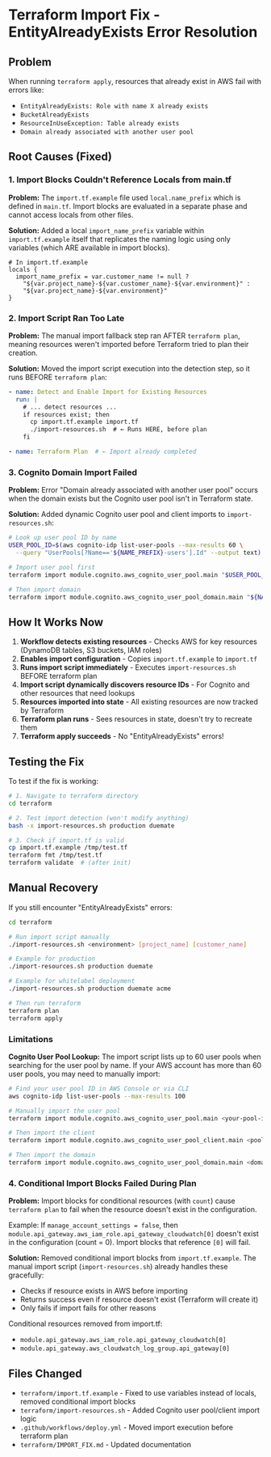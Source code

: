 # Terraform Import Fix - EntityAlreadyExists Error Resolution

## Problem
When running `terraform apply`, resources that already exist in AWS fail with errors like:
- `EntityAlreadyExists: Role with name X already exists`
- `BucketAlreadyExists`
- `ResourceInUseException: Table already exists`
- `Domain already associated with another user pool`

## Root Causes (Fixed)

### 1. Import Blocks Couldn't Reference Locals from main.tf
**Problem:** The `import.tf.example` file used `local.name_prefix` which is defined in `main.tf`. Import blocks are evaluated in a separate phase and cannot access locals from other files.

**Solution:** Added a local `import_name_prefix` variable within `import.tf.example` itself that replicates the naming logic using only variables (which ARE available in import blocks).

```hcl
# In import.tf.example
locals {
  import_name_prefix = var.customer_name != null ? 
    "${var.project_name}-${var.customer_name}-${var.environment}" : 
    "${var.project_name}-${var.environment}"
}
```

### 2. Import Script Ran Too Late
**Problem:** The manual import fallback step ran AFTER `terraform plan`, meaning resources weren't imported before Terraform tried to plan their creation.

**Solution:** Moved the import script execution into the detection step, so it runs BEFORE `terraform plan`:
```yaml
- name: Detect and Enable Import for Existing Resources
  run: |
    # ... detect resources ...
    if resources exist; then
      cp import.tf.example import.tf
      ./import-resources.sh  # ← Runs HERE, before plan
    fi

- name: Terraform Plan  # ← Import already completed
```

### 3. Cognito Domain Import Failed
**Problem:** Error "Domain already associated with another user pool" occurs when the domain exists but the Cognito user pool isn't in Terraform state.

**Solution:** Added dynamic Cognito user pool and client imports to `import-resources.sh`:
```bash
# Look up user pool ID by name
USER_POOL_ID=$(aws cognito-idp list-user-pools --max-results 60 \
  --query "UserPools[?Name=='${NAME_PREFIX}-users'].Id" --output text)

# Import user pool first
terraform import module.cognito.aws_cognito_user_pool.main "$USER_POOL_ID"

# Then import domain
terraform import module.cognito.aws_cognito_user_pool_domain.main "${NAME_PREFIX}-users"
```

## How It Works Now

1. **Workflow detects existing resources** - Checks AWS for key resources (DynamoDB tables, S3 buckets, IAM roles)
2. **Enables import configuration** - Copies `import.tf.example` to `import.tf`
3. **Runs import script immediately** - Executes `import-resources.sh` BEFORE terraform plan
4. **Import script dynamically discovers resource IDs** - For Cognito and other resources that need lookups
5. **Resources imported into state** - All existing resources are now tracked by Terraform
6. **Terraform plan runs** - Sees resources in state, doesn't try to recreate them
7. **Terraform apply succeeds** - No "EntityAlreadyExists" errors!

## Testing the Fix

To test if the fix is working:

```bash
# 1. Navigate to terraform directory
cd terraform

# 2. Test import detection (won't modify anything)
bash -x import-resources.sh production duemate

# 3. Check if import.tf is valid
cp import.tf.example /tmp/test.tf
terraform fmt /tmp/test.tf
terraform validate  # (after init)
```

## Manual Recovery

If you still encounter "EntityAlreadyExists" errors:

```bash
cd terraform

# Run import script manually
./import-resources.sh <environment> [project_name] [customer_name]

# Example for production
./import-resources.sh production duemate

# Example for whitelabel deployment
./import-resources.sh production duemate acme

# Then run terraform
terraform plan
terraform apply
```

### Limitations

**Cognito User Pool Lookup:** The import script lists up to 60 user pools when searching for the user pool by name. If your AWS account has more than 60 user pools, you may need to manually import:

```bash
# Find your user pool ID in AWS Console or via CLI
aws cognito-idp list-user-pools --max-results 100

# Manually import the user pool
terraform import module.cognito.aws_cognito_user_pool.main <your-pool-id>

# Then import the client
terraform import module.cognito.aws_cognito_user_pool_client.main <pool-id>/<client-id>

# Then import the domain
terraform import module.cognito.aws_cognito_user_pool_domain.main <domain-name>
```

### 4. Conditional Import Blocks Failed During Plan
**Problem:** Import blocks for conditional resources (with `count`) cause `terraform plan` to fail when the resource doesn't exist in the configuration.

Example: If `manage_account_settings = false`, then `module.api_gateway.aws_iam_role.api_gateway_cloudwatch[0]` doesn't exist in the configuration (count = 0). Import blocks that reference `[0]` will fail.

**Solution:** Removed conditional import blocks from `import.tf.example`. The manual import script (`import-resources.sh`) already handles these gracefully:
- Checks if resource exists in AWS before importing
- Returns success even if resource doesn't exist (Terraform will create it)
- Only fails if import fails for other reasons

Conditional resources removed from import.tf:
- `module.api_gateway.aws_iam_role.api_gateway_cloudwatch[0]`
- `module.api_gateway.aws_cloudwatch_log_group.api_gateway[0]`

## Files Changed

- `terraform/import.tf.example` - Fixed to use variables instead of locals, removed conditional import blocks
- `terraform/import-resources.sh` - Added Cognito user pool/client import logic
- `.github/workflows/deploy.yml` - Moved import execution before terraform plan
- `terraform/IMPORT_FIX.md` - Updated documentation
